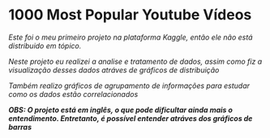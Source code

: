 # 1000 Most Popular Youtube Vídeos

*Este foi o meu primeiro projeto na plataforma Kaggle, então ele não está distribuido em tópico.*

*Neste projeto eu realizei a analise e tratamento de dados, assim como fiz a visualização desses dados atráves de gráficos de distribuição*

*Também realizo gráficos de agrupamento de informações para estudar como os dados estão correlacionados*

***OBS: O projeto está em inglês, o que pode dificultar ainda mais o entendimento. Entretanto, é possível entender atráves dos gráficos de barras***
